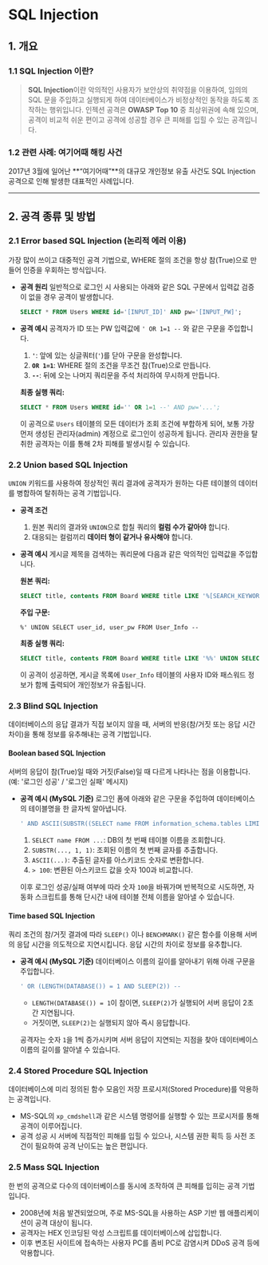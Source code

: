 # SQL Injection

## 1\. 개요

### 1.1 SQL Injection 이란?

> **SQL Injection**이란 악의적인 사용자가 보안상의 취약점을 이용하여, 임의의 SQL 문을 주입하고 실행되게 하여 데이터베이스가 비정상적인 동작을 하도록 조작하는 행위입니다. 인젝션 공격은 **OWASP Top 10** 중 최상위권에 속해 있으며, 공격이 비교적 쉬운 편이고 공격에 성공할 경우 큰 피해를 입힐 수 있는 공격입니다.

### 1.2 관련 사례: 여기어때 해킹 사건

2017년 3월에 일어난 \*\*“여기어때”\*\*의 대규모 개인정보 유출 사건도 SQL Injection 공격으로 인해 발생한 대표적인 사례입니다.

-----

## 2\. 공격 종류 및 방법

### 2.1 Error based SQL Injection (논리적 에러 이용)

가장 많이 쓰이고 대중적인 공격 기법으로, WHERE 절의 조건을 항상 참(True)으로 만들어 인증을 우회하는 방식입니다.

* **공격 원리**
  일반적으로 로그인 시 사용되는 아래와 같은 SQL 구문에서 입력값 검증이 없을 경우 공격이 발생합니다.

  ```sql
  SELECT * FROM Users WHERE id='[INPUT_ID]' AND pw='[INPUT_PW]';
  ```

* **공격 예시**
  공격자가 ID 또는 PW 입력값에 `' OR 1=1 --` 와 같은 구문을 주입합니다.

    1.  **`'`**: 앞에 있는 싱글쿼터(`'`)를 닫아 구문을 완성합니다.
    2.  **`OR 1=1`**: WHERE 절의 조건을 무조건 참(True)으로 만듭니다.
    3.  **`--`**: 뒤에 오는 나머지 쿼리문을 주석 처리하여 무시하게 만듭니다.

  **최종 실행 쿼리:**

  ```sql
  SELECT * FROM Users WHERE id='' OR 1=1 --' AND pw='...';
  ```

  이 공격으로 `Users` 테이블의 모든 데이터가 조회 조건에 부합하게 되어, 보통 가장 먼저 생성된 관리자(admin) 계정으로 로그인이 성공하게 됩니다. 관리자 권한을 탈취한 공격자는 이를 통해 2차 피해를 발생시킬 수 있습니다.

### 2.2 Union based SQL Injection

`UNION` 키워드를 사용하여 정상적인 쿼리 결과에 공격자가 원하는 다른 테이블의 데이터를 병합하여 탈취하는 공격 기법입니다.

* **공격 조건**

    1.  원본 쿼리의 결과와 `UNION`으로 합칠 쿼리의 **컬럼 수가 같아야** 합니다.
    2.  대응되는 컬럼끼리 **데이터 형이 같거나 유사해야** 합니다.

* **공격 예시**
  게시글 제목을 검색하는 쿼리문에 다음과 같은 악의적인 입력값을 주입합니다.

  **원본 쿼리:**

  ```sql
  SELECT title, contents FROM Board WHERE title LIKE '%[SEARCH_KEYWORD]%';
  ```

  **주입 구문:**

  ```
  %' UNION SELECT user_id, user_pw FROM User_Info --
  ```

  **최종 실행 쿼리:**

  ```sql
  SELECT title, contents FROM Board WHERE title LIKE '%%' UNION SELECT user_id, user_pw FROM User_Info --%';
  ```

  이 공격이 성공하면, 게시글 목록에 `User_Info` 테이블의 사용자 ID와 패스워드 정보가 함께 출력되어 개인정보가 유출됩니다.

### 2.3 Blind SQL Injection

데이터베이스의 응답 결과가 직접 보이지 않을 때, 서버의 반응(참/거짓 또는 응답 시간 차이)을 통해 정보를 유추해내는 공격 기법입니다.

#### Boolean based SQL Injection

서버의 응답이 참(True)일 때와 거짓(False)일 때 다르게 나타나는 점을 이용합니다. (예: '로그인 성공' / '로그인 실패' 메시지)

* **공격 예시 (MySQL 기준)**
  로그인 폼에 아래와 같은 구문을 주입하여 데이터베이스의 테이블명을 한 글자씩 알아냅니다.

  ```sql
  ' AND ASCII(SUBSTR((SELECT name FROM information_schema.tables LIMIT 0,1), 1, 1)) > 100 --
  ```

    1.  `SELECT name FROM ...`: DB의 첫 번째 테이블 이름을 조회합니다.
    2.  `SUBSTR(..., 1, 1)`: 조회된 이름의 첫 번째 글자를 추출합니다.
    3.  `ASCII(...)`: 추출된 글자를 아스키코드 숫자로 변환합니다.
    4.  `> 100`: 변환된 아스키코드 값을 숫자 100과 비교합니다.

  이후 로그인 성공/실패 여부에 따라 숫자 `100`을 바꿔가며 반복적으로 시도하면, 자동화 스크립트를 통해 단시간 내에 테이블 전체 이름을 알아낼 수 있습니다.

#### Time based SQL Injection

쿼리 조건의 참/거짓 결과에 따라 `SLEEP()` 이나 `BENCHMARK()` 같은 함수를 이용해 서버의 응답 시간을 의도적으로 지연시킵니다. 응답 시간의 차이로 정보를 유추합니다.

* **공격 예시 (MySQL 기준)**
  데이터베이스 이름의 길이를 알아내기 위해 아래 구문을 주입합니다.

  ```sql
  ' OR (LENGTH(DATABASE()) = 1 AND SLEEP(2)) --
  ```

    * `LENGTH(DATABASE()) = 1`이 참이면, `SLEEP(2)`가 실행되어 서버 응답이 2초간 지연됩니다.
    * 거짓이면, `SLEEP(2)`는 실행되지 않아 즉시 응답합니다.

  공격자는 숫자 `1`을 1씩 증가시키며 서버 응답이 지연되는 지점을 찾아 데이터베이스 이름의 길이를 알아낼 수 있습니다.

### 2.4 Stored Procedure SQL Injection

데이터베이스에 미리 정의된 함수 모음인 저장 프로시저(Stored Procedure)를 악용하는 공격입니다.

* MS-SQL의 `xp_cmdshell`과 같은 시스템 명령어를 실행할 수 있는 프로시저를 통해 공격이 이루어집니다.
* 공격 성공 시 서버에 직접적인 피해를 입힐 수 있으나, 시스템 권한 획득 등 사전 조건이 필요하여 공격 난이도는 높은 편입니다.

### 2.5 Mass SQL Injection

한 번의 공격으로 다수의 데이터베이스를 동시에 조작하여 큰 피해를 입히는 공격 기법입니다.

* 2008년에 처음 발견되었으며, 주로 MS-SQL을 사용하는 ASP 기반 웹 애플리케이션이 공격 대상이 됩니다.
* 공격자는 HEX 인코딩된 악성 스크립트를 데이터베이스에 삽입합니다.
* 이후 변조된 사이트에 접속하는 사용자 PC를 좀비 PC로 감염시켜 DDoS 공격 등에 악용합니다.